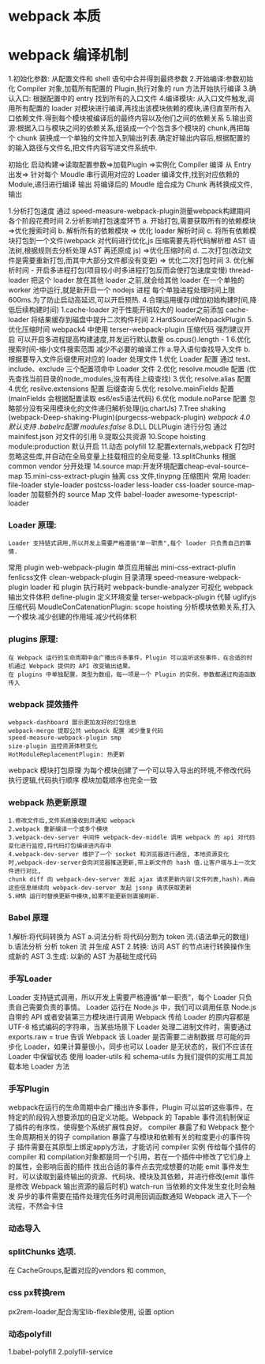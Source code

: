 # webpack 本质


# webpack 编译机制
1.初始化参数: 从配置文件和 shell 语句中合并得到最终参数
2.开始编译:参数初始化 Compiler 对象,加载所有配置的 Plugin,执行对象的 run 方法开始执行编译
3.确认入口: 根据配置中的 entry 找到所有的入口文件
4.编译模块: 从入口文件触发,调用所有配置的 loader 对模块进行编译,再找出该模块依赖的模块,递归直至所有入口依赖文件.得到每个模块被编译后的最终内容以及他们之间的依赖关系
5.输出资源:根据入口与模块之间的依赖关系,组装成一个个包含多个模块的 chunk,再把每个 chunk 装换成一个单独的文件加入到输出列表.确定好输出内容后,根据配置的的输入路径与文件名,把文件内容写进文件系统中.


初始化 
 启动构建=>读取配置参数=>加载Plugin =>实例化 Compiler
编译
 从 Entry出发=> 针对每个 Moudle 串行调用对应的 Loader 编译文件,找到对应依赖的 Module,递归进行编译
输出
 将编译后的 Moudle 组合成为 Chunk 再转换成文件,输出

1.分析打包速度
  通过 speed-measure-webpack-plugin测量webpack构建期间各个阶段花费时间
2.分析影响打包速度环节
 a. 开始打包,需要获取所有的依赖模块 =>优化搜索时间
 b. 解析所有的依赖模块 => 优化 loader 解析时间
 c. 将所有依赖模块打包到一个文件(webpack 对代码进行优化,js 压缩需要先将代码解析橙 AST 语法树,根据规则去分析处理 AST 再还原成 js) =>优化压缩时间
 d. 二次打包(改动文件是需要重新打包,而其中大部分文件都没有变更) => 优化二次打包时间
3. 优化解析时间 - 开启多进程打包(项目较小时多进程打包反而会使打包速度变慢)
  thread-loader
      把这个 loader 放在其他 loader 之前,就会给其他 loader 在一个单独的 worker 池中运行,就是新开启一个 nodejs 进程 每个单独进程处理时间上限 600ms.为了防止启动高延迟,可以开启预热.
4.合理运用缓存(增加初始构建时间,降低后续构建时间)
  1.cache-loader 对于性能开销较大的 loader之前添加 cache-loader 将结果缓存到磁盘中提升二次构件时间
  2.HardSourceWebpackPlugin
5. 优化压缩时间
  webpack4 中使用 terser-webpack-plugin  压缩代码 强烈建议开启
  可以开启多进程提高构建速度,并发运行默认数量 os.cpus().length - 1
6.优化搜索时间-缩小文件搜索范围 减少不必要的编译工作
  a.导入语句查找导入文件
  b.根据要导入文件后缀使用对应的 loader 处理文件
  1.优化 Loader 配置
    通过 test、include、exclude 三个配置项命中 Loader 文件
  2.优化 resolve.moudle 配置 (优先查找当前目录的node_modules,没有再往上级查找)
  3.优化 resolve.alias 配置
  4.优化 resilve.extensions 配置   后缀查询
  5.优化 resolve.mainFields 配置 (mainFields 会根据配置读取 es6/es5语法代码)
  6.优化 module.noParse 配置 忽略部分没有采用模块化的文件递归解析处理(jq.chartJs)
7.Tree shaking (webpack-Deep-shaking-Plugin)(purgecss-webpack-plugin)
*webpack 4.0 默认支持 .babelrc配置 modules:false*
8.DLL DLLPlugin 进行分包 通过 mainifest.json 对文件的引用 
9.提取公共资源
10.Scope hoisting module:production 默认开启
11.动态 polyfill
12.配置externals,webpack 打包时忽略这些库,并自动在全局变量上挂载相应的全局变量.
13.splitChunks 根据 common vendor 分开处理
14.source map:开发环境配置cheap-eval-source-map
15.mini-css-extract-plugin 抽离 css 文件,tinypng 压缩图片
  常用 loader:
    file-loader
    style-loader
    postcss-loader 
    less-loader
    css-loader
    source-map-loader 加载额外的 source Map 文件
    babel-loader
    awesome-typescript-loader
  ### Loader 原理:
    Loader 支持链式调用,所以开发上需要严格遵循"单一职责",每个 loader 只负责自己的事情.
  常用 plugin
    web-webpack-plugin 单页应用输出
    mini-css-extract-plufin fenlicss文件
    clean-webpack-plugin 目录清理
    speed-measure-webpack-plugin loader 和 plugin 执行耗时
    webpack-bundle-analyzer 可视化 webpack 输出文件体积
    define-plugin 定义环境变量
    terser-webpack-plugin 代替 uglifyjs 压缩代码
    MoudleConCatenationPlugin: scope hoisting 分析模块依赖关系,打入一个模块.减少创建的作用域.减少代码体积
  ### plugins 原理:
    在 Webpack 运行的生命周期中会广播出许多事件，Plugin 可以监听这些事件，在合适的时机通过 Webpack 提供的 API 改变输出结果。
    在 plugins 中单独配置，类型为数组，每一项是一个 Plugin 的实例，参数都通过构造函数传入
  ### webpack 提效插件
    webpack-dashboard 展示更加友好的打包信息
    webpack-merge 提取公共 webpack 配置 减少重复代码
    speed-measure-webpack-plugin smp 
    size-plugin 监控资源体积变化
    HotModuleReplacementPlugin: 热更新

  webpack 模块打包原理 
    为每个模块创建了一个可以导入导出的环境,不修改代码执行逻辑,代码执行顺序 模块加载顺序也完全一致
  ### webpack 热更新原理
    1.修改文件后,文件系统接收到并通知 webpack 
    2.webpack 重新编译一个或多个模块
    3.webpack-dev-server 中间件 webpack-dev-middle 调用 webpack 的 api 对代码变化进行监控,将代码打包编译进内存中
    4.webpack-dev-server 维护了一个 socket 和浏览器进行通信, 本地资源变化时,webpack-dev-server会向浏览器推送更新,带上新文件的 hash 值.让客户端与上一次文件进行对比,
    chunk diff 向 webpack-dev-server 发起 ajax 请求更新内容(文件列表,hash).再由这些信息继续向 webpack-dev-server 发起 jsonp 请求获取更新
    5.HMR 运行时替换更新中模块,如果不能更新则直接刷新.
  ### Babel 原理
  1.解析:将代码转换为 AST
    a.词法分析 将代码分割为 token 流.(语法单元的数组)
    b.语法分析 分析 token 流 并生成 AST
  2.转换: 访问 AST 的节点进行转换操作生成新的 AST
  3.生成: 以新的 AST 为基础生成代码

  ### 手写Loader
  Loader 支持链式调用，所以开发上需要严格遵循“单一职责”，每个 Loader 只负责自己需要负责的事情。
  Loader 运行在 Node.js 中，我们可以调用任意 Node.js 自带的 API 或者安装第三方模块进行调用
  Webpack 传给 Loader 的原内容都是 UTF-8 格式编码的字符串，当某些场景下 Loader 处理二进制文件时，需要通过 exports.raw = true 告诉 Webpack 该 Loader 是否需要二进制数据
  尽可能的异步化 Loader，如果计算量很小，同步也可以
  Loader 是无状态的，我们不应该在 Loader 中保留状态
  使用 loader-utils 和 schema-utils 为我们提供的实用工具加载本地 Loader 方法

  ### 手写Plugin
  webpack在运行的生命周期中会广播出许多事件，Plugin 可以监听这些事件，在特定的阶段钩入想要添加的自定义功能。Webpack 的 Tapable 事件流机制保证了插件的有序性，使得整个系统扩展性良好。
  compiler 暴露了和 Webpack 整个生命周期相关的钩子
  compilation 暴露了与模块和依赖有关的粒度更小的事件钩子
  插件需要在其原型上绑定apply方法，才能访问 compiler 实例
  传给每个插件的 compiler 和 compilation对象都是同一个引用，若在一个插件中修改了它们身上的属性，会影响后面的插件
  找出合适的事件点去完成想要的功能
    emit 事件发生时，可以读取到最终输出的资源、代码块、模块及其依赖，并进行修改(emit 事件是修改 Webpack 输出资源的最后时机)
    watch-run 当依赖的文件发生变化时会触发
  异步的事件需要在插件处理完任务时调用回调函数通知 Webpack 进入下一个流程，不然会卡住

  ### 动态导入
  ### splitChunks 选项.
   在 CacheGroups,配置对应的vendors 和 common,
  ### css px转换rem
  px2rem-loader,配合淘宝lib-flexible使用, 设置 option
  ### 动态polyfill
  1.babel-polyfill
  2.polyfill-service





